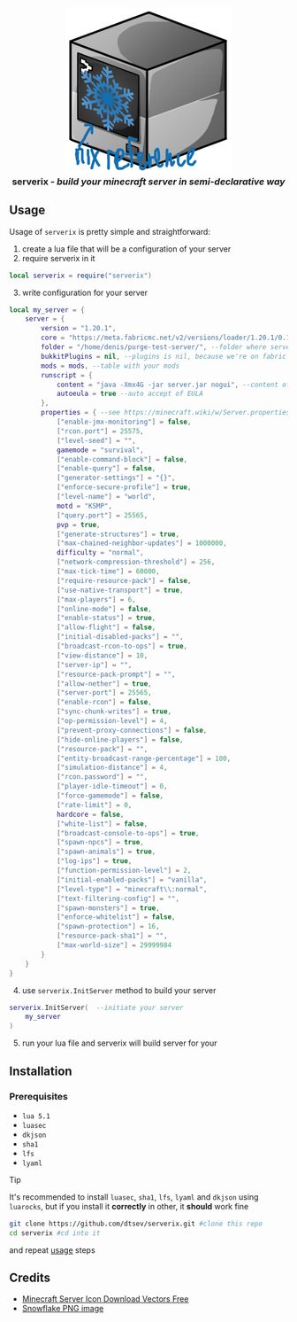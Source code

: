 <h3 align="center"><img src="misc/serverix.png" alt="serverix"><br>serverix - <i>build your minecraft server in semi-declarative way</i></h3>

## Usage
Usage of `serverix` is pretty simple and straightforward:
1. create a lua file that will be a configuration of your server
2. require serverix in it
```lua
local serverix = require("serverix") 
```
3. write configuration for your server
```lua
local my_server = {
    server = {
        version = "1.20.1",
        core = "https://meta.fabricmc.net/v2/versions/loader/1.20.1/0.16.14/1.0.3/server/jar", --link to core's jar
        folder = "/home/denis/purge-test-server/", --folder where server will be builded
        bukkitPlugins = nil, --plugins is nil, because we're on fabric in this example, if our server's core was e.g. Paper, our mods would be nil
        mods = mods, --table with your mods
        runscript = {
            content = "java -Xmx4G -jar server.jar nogui", --content of run.sh file
            autoeula = true --auto accept of EULA
        }, 
        properties = { --see https://minecraft.wiki/w/Server.properties
            ["enable-jmx-monitoring"] = false,
            ["rcon.port"] = 25575,
            ["level-seed"] = "",
            gamemode = "survival",
            ["enable-command-block"] = false,
            ["enable-query"] = false,
            ["generator-settings"] = "{}",
            ["enforce-secure-profile"] = true,
            ["level-name"] = "world",
            motd = "KSMP",
            ["query.port"] = 25565,
            pvp = true,
            ["generate-structures"] = true,
            ["max-chained-neighbor-updates"] = 1000000,
            difficulty = "normal",
            ["network-compression-threshold"] = 256,
            ["max-tick-time"] = 60000,
            ["require-resource-pack"] = false,
            ["use-native-transport"] = true,
            ["max-players"] = 6,
            ["online-mode"] = false,
            ["enable-status"] = true,
            ["allow-flight"] = false,
            ["initial-disabled-packs"] = "",
            ["broadcast-rcon-to-ops"] = true,
            ["view-distance"] = 10,
            ["server-ip"] = "",
            ["resource-pack-prompt"] = "",
            ["allow-nether"] = true,
            ["server-port"] = 25565,
            ["enable-rcon"] = false,
            ["sync-chunk-writes"] = true,
            ["op-permission-level"] = 4,
            ["prevent-proxy-connections"] = false,
            ["hide-online-players"] = false,
            ["resource-pack"] = "",
            ["entity-broadcast-range-percentage"] = 100,
            ["simulation-distance"] = 4,
            ["rcon.password"] = "",
            ["player-idle-timeout"] = 0,
            ["force-gamemode"] = false,
            ["rate-limit"] = 0,
            hardcore = false,
            ["white-list"] = false,
            ["broadcast-console-to-ops"] = true,
            ["spawn-npcs"] = true,
            ["spawn-animals"] = true,
            ["log-ips"] = true,
            ["function-permission-level"] = 2,
            ["initial-enabled-packs"] = "vanilla",
            ["level-type"] = "minecraft\\:normal",
            ["text-filtering-config"] = "",
            ["spawn-monsters"] = true,
            ["enforce-whitelist"] = false,
            ["spawn-protection"] = 16,
            ["resource-pack-sha1"] = "",
            ["max-world-size"] = 29999984
        }
    }
}
```

4. use `serverix.InitServer` method to build your server
```lua
serverix.InitServer(  --initiate your server
    my_server
)
```
5. run your lua file and serverix will build server for your
## Installation
### Prerequisites
- `lua 5.1`
- `luasec`
- `dkjson`
- `sha1`
- `lfs`
- `lyaml`

> [!TIP]
> It's recommended to install `luasec`, `sha1`, `lfs`, `lyaml` and `dkjson` using `luarocks`, but if you install it **correctly** in other, it **should** work fine

```bash
git clone https://github.com/dtsev/serverix.git #clone this repo
cd serverix #cd into it
```
and repeat [usage](#usage) steps

## Credits
- <a href="https://www.freeiconspng.com/img/40686">Minecraft Server Icon Download Vectors Free</a>
- <a href="https://www.freeiconspng.com/img/26300">Snowflake PNG image</a>
